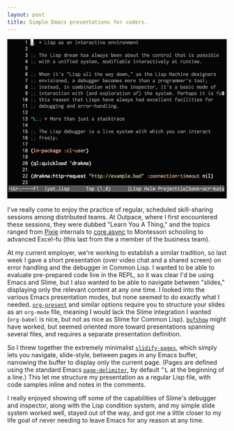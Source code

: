 ```yaml
---
layout: post
title: Simple Emacs presentations for coders.
---
```


![slidify-pages-mode](images/slidify-pages.gif "slidify-pages-mod")

I've really come to enjoy the practice of regular, scheduled
skill-sharing sessions among distributed teams. At Outpace, where I
first encountered these sessions, they were dubbed "Learn You A
Thing," and the topics ranged from
[Pixie](https://github.com/pixie-lang/pixie) internals to
[core.async](https://github.com/clojure/core.async) to Montessori
schooling to advanced Excel-fu (this last from the a member of the
business team).

At my current employer, we're working to establish a similar
tradition, so last week I gave a short presentation (over video chat
and a shared screen) on error handling and the debugger in Common
Lisp. I wanted to be able to evaluate pre-prepared code live in the
REPL, so it was clear I'd be using Emacs and Slime, but I also wanted
to be able to navigate between "slides," displaying only the relevant
content at any one time. I looked into the various Emacs presentation
modes, but none seemed to do exactly what I
needed. [`org-present`](https://github.com/rlister/org-present) and
similar options require you to structure your slides as an `org-mode`
file, meaning I would lack the Slime integration I wanted (`org-babel`
is nice, but not as nice as Slime for Common
Lisp). [`bufshow`](https://github.com/pjones/bufshow) might have
worked, but seemed oriented more toward presentations spanning several
files, and requires a separate presentation definition.

So I threw together the extremely minimalist
[`slidify-pages`](https://github.com/enaeher/slidify-pages), which
simply lets you navigate, slide-style, between pages in any Emacs
buffer, narrowing the buffer to display only the current page. (Pages
are defined using the standard Emacs
[`page-delimiter`](http://www.gnu.org/software/emacs/manual/html_node/emacs/Pages.html),
by default <kbd>^L</kbd> at the beginning of a line.) This let me structure my
presentation as a regular Lisp file, with code samples inline and
notes in the comments.

I really enjoyed showing off some of the capabilities of Slime's
debugger and inspector, along with the Lisp condition system, and my
simple slide system worked well, stayed out of the way, and got me a
little closer to my life goal of never needing to leave Emacs for any
reason at any time.